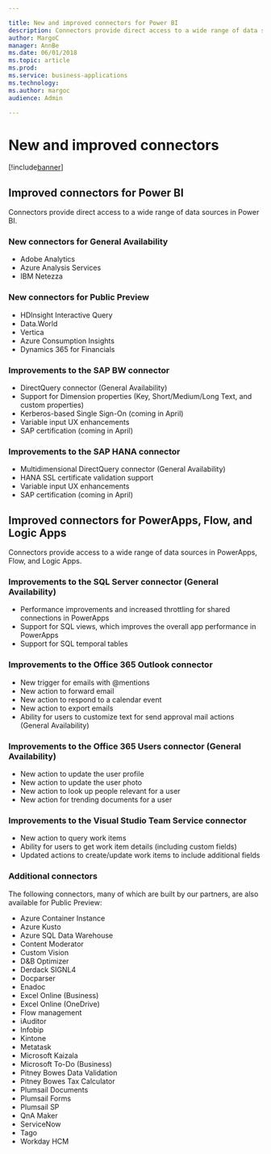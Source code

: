 ```yaml
---

title: New and improved connectors for Power BI
description: Connectors provide direct access to a wide range of data sources in Power BI.
author: MargoC
manager: AnnBe
ms.date: 06/01/2018
ms.topic: article
ms.prod: 
ms.service: business-applications
ms.technology: 
ms.author: margoc
audience: Admin

---
```


# New and improved connectors 

[!include[banner](../../includes/banner.md)]

## Improved connectors for Power BI
Connectors provide direct access to a wide range of data sources in Power BI.

### New connectors for General Availability
-   Adobe Analytics
-   Azure Analysis Services
-   IBM Netezza

### New connectors for Public Preview
-   HDInsight Interactive Query
-   Data.World
-   Vertica
-   Azure Consumption Insights
-   Dynamics 365 for Financials

### Improvements to the SAP BW connector 
-   DirectQuery connector (General Availability)
-   Support for Dimension properties (Key, Short/Medium/Long Text, and custom properties)
-   Kerberos-based Single Sign-On (coming in April)
-   Variable input UX enhancements
-   SAP certification (coming in April)

### Improvements to the SAP HANA connector
-   Multidimensional DirectQuery connector (General Availability)
-   HANA SSL certificate validation support
-   Variable input UX enhancements
-   SAP certification (coming in April)

## Improved connectors for PowerApps, Flow, and Logic Apps
Connectors provide access to a wide range of data sources in PowerApps, Flow, and Logic Apps.

### Improvements to the SQL Server connector (General Availability)
-   Performance improvements and increased throttling for shared connections in PowerApps
-   Support for SQL views, which improves the overall app performance in PowerApps
-   Support for SQL temporal tables

### Improvements to the Office 365 Outlook connector
-   New trigger for emails with \@mentions 
-   New action to forward email 
-   New action to respond to a calendar event 
-   New action to export emails 
-   Ability for users to customize text for send approval mail actions (General Availability)

### Improvements to the Office 365 Users connector (General Availability)
-   New action to update the user profile
-   New action to update the user photo
-   New action to look up people relevant for a user
-   New action for trending documents for a user

### Improvements to the Visual Studio Team Service connector 
-   New action to query work items
-   Ability for users to get work item details (including custom fields)
-   Updated actions to create/update work items to include additional fields

### Additional connectors
The following connectors, many of which are built by our partners, are also
available for Public Preview:
-   Azure Container Instance
-   Azure Kusto
-   Azure SQL Data Warehouse
-   Content Moderator
-   Custom Vision
-   D&B Optimizer
-   Derdack SIGNL4
-   Docparser
-   Enadoc
-   Excel Online (Business)
-   Excel Online (OneDrive)
-   Flow management
-   iAuditor
-   Infobip
-   Kintone
-   Metatask
-   Microsoft Kaizala
-   Microsoft To-Do (Business)
-   Pitney Bowes Data Validation
-   Pitney Bowes Tax Calculator
-   Plumsail Documents
-   Plumsail Forms
-   Plumsail SP
-   QnA Maker
-   ServiceNow
-   Tago
-   Workday HCM
